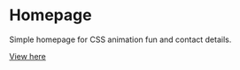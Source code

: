 # Homepage
Simple homepage for CSS animation fun and contact details.

[View here](http://micasabino.com)
